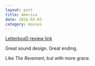 ```yaml
---
layout: post
title: America 
date: 2016-02-03
category: movies
---
```

 
[LetterboxD review link](http://letterboxd.com/samarthbhaskar/film/america-2013/)

 Great sound design. Great ending. 

Like <em>The Revenant</em>, but with more grace.
